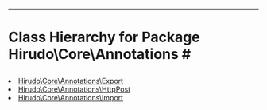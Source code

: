 - - -

# Class Hierarchy for Package Hirudo\Core\Annotations #<ul>
<li><a href="https://github.com/JeyDotC/Hirudo-docs/blob/master/hirudo/core/annotations/export.html">Hirudo\Core\Annotations\Export</a></li>
<li><a href="https://github.com/JeyDotC/Hirudo-docs/blob/master/hirudo/core/annotations/httppost.html">Hirudo\Core\Annotations\HttpPost</a></li>
<li><a href="https://github.com/JeyDotC/Hirudo-docs/blob/master/hirudo/core/annotations/import.html">Hirudo\Core\Annotations\Import</a></li>
</ul>
